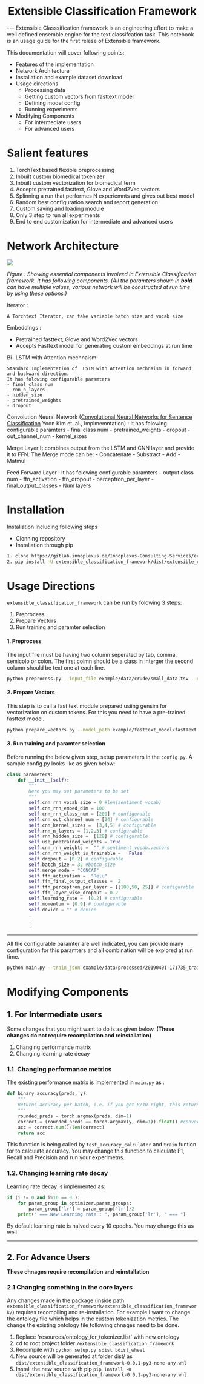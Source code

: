 
<h1 align="center">Extensible Classification Framework</h1>
---
Extensible Classsification framework is an engineering effort to make a well defined ensemble engine for the text classifcation task. This notebook is an usage guide for the first relese of Extensible framework.

This documentation will cover following points:
- Features of the implementation
- Network Architecture
- Installation and example dataset download
- Usage directions 
    - Processing data
    - Getting custom vectors from fasttext model
    - Defining model config
    - Running experiments
- Modifying  Components
    - For intermediate users
    - For advanced users

# Salient features
1. TorchText based flexible preprocessing
2. Inbuilt custom biomedical tokenizer
3. Inbuilt custom vectorization for biomedical term
4. Accepts pretrained fasttext, Glove and Word2Vec vectors
5. Splinning a run that performes N experiemnts and gives out best model
6. Random best configuration search and report generation
7. Custom saving and loading module
8. Only 3 step to run all experiments
9. End to end customization for intermediate and advanced users

# Network Architecture
![](extensible_framework.png)

*Figure : Showing essential components involved in Extensible Classification framework. It has following components. (All the paramters shown in **bold** can have multiple values, various network will be constructed at run time by using these options.)*

Iterator : 
  
    A Torchtext Iterator, can take variable batch size and vocab size
Embeddings : 
  
- Pretrained fasttext, Glove and Word2Vec vectors
- Accepts Fasttext model for generating custom embeddings at run time

Bi- LSTM with Attention mechnaism: 
  
    Standard Implementation of  LSTM with Attention mechnaism in forward and backward direction. 
    It has folowing configurable paramters
    - final class num
    - rnn_n_layers
    - hidden_size
    - pretrained_weights
    - dropout
    
Convolution Neural Network ([Convolutional Neural Networks for Sentence Classification](https://arxiv.org/abs/1408.5882) Yoon Kim et. al., Implmemntation) : 
    It has folowing configurable paramters
    - final class num
    - pretrained_weights
    - dropout
    - out_channel_num
    - kernel_sizes
    
Merge Layer
    It combines output from the LSTM and CNN layer and provide it to FFN. The Merge mode can be:
    - Concatenate
    - Substract
    - Add
    - Matmul
    
Feed Forward Layer : 
    It has folowing configurable paramters
    - output class num
    - ffn_activation
    - ffn_dropout
    - perceptron_per_layer
    - final_output_classes
    - Num layers



# Installation
Installation Including following steps
- Clonning repository
- Installation through pip

``` bash
1. clone https://gitlab.innoplexus.de/Innoplexus-Consulting-Services/extensible_classification_framework.git
2. pip install -U extensible_classification_framework/dist/extensible_classification_framework-0.0.1-py3-none-any.whl
```

# Usage Directions
`extensible_classification_framework` can be run by folowing 3 steps:
 1. Preprocess
 2. Prepare Vectors
 3. Run training and paramter selection

#### 1. Preprocess 
The input file must be having two column seperated by tab, comma, semicolo or colon. The first colmn should be a class in interger the second column should be text one at each line.
```bash
python preprocess.py --input_file example/data/crude/small_data.tsv --output_destination example/data/processed/ --sep "tab"
```

#### 2. Prepare Vectors

This step is to call a fast text module prepared usiing gensim for vectorization on custom tokens. For this you need to have a pre-trained fasttext model.
```bash
python prepare_vectors.py --model_path example/fasttext_model/fastText.model --train_file example/data/processed/20190401-171735_train.json --test_file example/data/processed/20190401-171735_test.json --vector_output_file example/vectors/vectors.vec
```

#### 3. Run training and paramter selection
Before running the below given step, setup parameters in the `config.py`. A sample config.py looks like as given below:

```python
class parameters:
    def __init__(self):
        """
        Here you may set parameters to be set
        """
        self.cnn_rnn_vocab_size = 0 #len(sentiment_vocab)
        self.cnn_rnn_embed_dim = 100
        self.cnn_rnn_class_num = [200] # configurable
        self.cnn_out_channel_num = [24] # configurable
        self.cnn_kernel_sizes =  [3,4,5] # configurable
        self.rnn_n_layers = [1,2,3] # configurable
        self.rnn_hidden_size =  [128] # configurable
        self.use_pretrained_weights = True
        self.cnn_rnn_weights =  "" # sentiment_vocab.vectors
        self.cnn_rnn_weight_is_trainable =   False
        self.dropout = [0.2] # configurable
        self.batch_size = 32 #batch_size
        self.merge_mode = "CONCAT"
        self.ffn_activation =  "Relu"
        self.ffn_final_output_classes =  2
        self.ffn_perceptron_per_layer = [[100,50, 25]] # configurable
        self.ffn_layer_wise_dropout = 0.2
        self.learning_rate =  [0.2] # configurable
        self.momentum = [0.9] # configurable
        self.device = "" # device
        .
        .
        .
```
---
All the configurable paramter are well indicated, you can provide many configuration for this paramters and all combination will be explored at run time.

```bash
python main.py --train_json example/data/processed/20190401-171735_train.json --test_json example/data/processed/20190401-171735_test.json --embeddigns example/vectors/vectors.vec --epochs 1 --max_token 1000 --device "gpu"
```

# Modifying  Components

## 1. For Intermediate users

Some changes that you might want to do is as given below. **(These changes do not require recompilation and reinstallation)**

1. Changing performance matrix
2. Changing learning rate decay

### 1.1. Changing performance metrics
The existing performance matrix is implemented in `main.py` as : 

```python
def binary_accuracy(preds, y):
    """
    Returns accuracy per batch, i.e. if you get 8/10 right, this returns 0.8, NOT 8
    """
    rounded_preds = torch.argmax(preds, dim=1)
    correct = (rounded_preds == torch.argmax(y, dim=1)).float() #convert into float for division 
    acc = correct.sum()/len(correct)
    return acc
```
This function is being called by `test_accuracy_calculator` and `train` funtion for to calculate accuracy. 
You may change this function to calculate F1, Recall and Precision and run your experimetns. 


### 1.2. Changing learning rate decay

Learning rate decay is implemented as: 
```python
if (i != 0 and i%10 == 0 ):
    for param_group in optimizer.param_groups:
        param_group['lr'] = param_group['lr']/2
    print(" === New Learning rate : ", param_group['lr'], " === ")
```
By default learning rate is halved every 10 epochs. You may change this as well


---

## 2. For Advance Users
**These chnages require recompilation and reinstallation**

### 2.1 Changing  something in the core layers 


Any changes made in the package (inside path `extensible_classification_framework/extensible_classification_framework/`) requires recompiling and re-installation.
For example I want to change the ontology file which helps in the custom tokenization metrics. The change the existing ontology file following chnages need to be done. 
1. Replace 'resources/ontology_for_tokenizer.list' with new ontology
2. cd to root project folder `/extensible_classification_framework`
3. Recompile with `python setup.py sdist bdist_wheel`
4. New source will be generated at folder dist/ as `dist/extensible_classification_framework-0.0.1-py3-none-any.whl`
5. Install the new source with pip `pip install -U dist/extensible_classification_framework-0.0.1-py3-none-any.whl`
